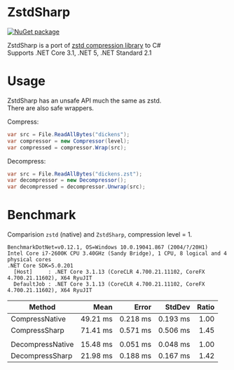 # ZstdSharp

[![NuGet package](https://img.shields.io/nuget/v/ZstdSharp.Port.svg?logo=NuGet)](https://www.nuget.org/packages/ZstdSharp.Port)

ZstdSharp is a port of [zstd compression library](https://github.com/facebook/zstd) to С#  
Supports .NET Core 3.1, .NET 5, .NET Standard 2.1

# Usage  

ZstdSharp has an unsafe API much the same as zstd.  
There are also safe wrappers.

Compress:
```c#
var src = File.ReadAllBytes("dickens");
var compressor = new Compressor(level);
var compressed = compressor.Wrap(src);
```

Decompress:
```c#
var src = File.ReadAllBytes("dickens.zst");
var decompressor = new Decompressor();
var decompressed = decompressor.Unwrap(src);
```

# Benchmark

Comparision `zstd` (native) and `ZstdSharp`, compression level = 1.

```
BenchmarkDotNet=v0.12.1, OS=Windows 10.0.19041.867 (2004/?/20H1)
Intel Core i7-2600K CPU 3.40GHz (Sandy Bridge), 1 CPU, 8 logical and 4 physical cores
.NET Core SDK=5.0.201
  [Host]     : .NET Core 3.1.13 (CoreCLR 4.700.21.11102, CoreFX 4.700.21.11602), X64 RyuJIT
  DefaultJob : .NET Core 3.1.13 (CoreCLR 4.700.21.11102, CoreFX 4.700.21.11602), X64 RyuJIT
```

|           Method |     Mean |    Error |   StdDev | Ratio |
|----------------- |---------:|---------:|---------:|------:|
|   CompressNative | 49.21 ms | 0.218 ms | 0.193 ms |  1.00 |
|    CompressSharp | 71.41 ms | 0.571 ms | 0.506 ms |  1.45 |
|                  |          |          |          |       |
| DecompressNative | 15.48 ms | 0.051 ms | 0.048 ms |  1.00 |
|  DecompressSharp | 21.98 ms | 0.188 ms | 0.167 ms |  1.42 |
